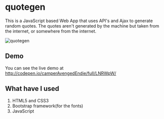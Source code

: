 # quotegen
This is a JavaScript based Web App that uses API's and Ajax to generate random quotes. The quotes aren't generated by the machine 
but taken from the internet, or somewhere from the internet.

![quotegen](https://github.com/nitinprakash96/quotegen/blob/master/screenshot.png)

## Demo
You can see the live demo at <http://codepen.io/camperAvengedEndie/full/LNRWpW/>

## What have I used

1. HTML5 and CSS3
2. Bootstrap framework(for the fonts)
3. JavaScript
